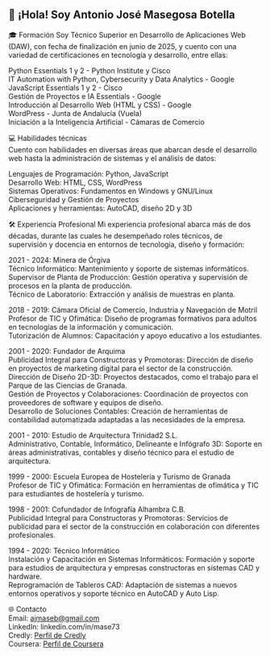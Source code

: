 ## 👋 ¡Hola! Soy Antonio José Masegosa Botella

🎓 Formación
Soy Técnico Superior en Desarrollo de Aplicaciones Web (DAW), con fecha de finalización en junio de 2025, y cuento con una variedad de certificaciones en tecnología y desarrollo, entre ellas:

Python Essentials 1 y 2 - Python Institute y Cisco  
IT Automation with Python, Cybersecurity y Data Analytics - Google  
JavaScript Essentials 1 y 2 - Cisco  
Gestión de Proyectos e IA Essentials - Google  
Introducción al Desarrollo Web (HTML y CSS) - Google  
WordPress - Junta de Andalucía (Vuela)  
Iniciación a la Inteligencia Artificial - Cámaras de Comercio  

💻 Habilidades técnicas  
Cuento con habilidades en diversas áreas que abarcan desde el desarrollo web hasta la administración de sistemas y el análisis de datos:  

Lenguajes de Programación: Python, JavaScript  
Desarrollo Web: HTML, CSS, WordPress  
Sistemas Operativos: Fundamentos en Windows y GNU/Linux  
Ciberseguridad y Gestión de Proyectos  
Aplicaciones y herramientas: AutoCAD, diseño 2D y 3D  

🛠️ Experiencia Profesional
Mi experiencia profesional abarca más de dos décadas, durante las cuales he desempeñado roles técnicos, de supervisión y docencia en entornos de tecnología, diseño y formación:

2021 - 2024: Minera de Órgiva  
Técnico Informático: Mantenimiento y soporte de sistemas informáticos.  
Supervisor de Planta de Producción: Gestión operativa y supervisión de procesos en la planta de producción.  
Técnico de Laboratorio: Extracción y análisis de muestras en planta.  

2018 - 2019: Cámara Oficial de Comercio, Industria y Navegación de Motril  
Profesor de TIC y Ofimática: Diseño de programas formativos para adultos en tecnologías de la información y comunicación.  
Tutorización de Alumnos: Capacitación y apoyo educativo a los estudiantes.  

2001 - 2020: Fundador de Arquima  
Publicidad Integral para Constructoras y Promotoras: Dirección de diseño en proyectos de marketing digital para el sector de la construcción.  
Dirección de Diseño 2D-3D: Proyectos destacados, como el trabajo para el Parque de las Ciencias de Granada.  
Gestión de Proyectos y Colaboraciones: Coordinación de proyectos con proveedores de software y equipos de diseño.  
Desarrollo de Soluciones Contables: Creación de herramientas de contabilidad automatizada adaptadas a las necesidades de la empresa.  

2001 - 2010: Estudio de Arquitectura Trinidad2 S.L.  
Administrativo, Contable, Informático, Delineante e Infógrafo 3D: Soporte en áreas administrativas, contables y diseño técnico para el estudio de arquitectura.  

1999 - 2000: Escuela Europea de Hostelería y Turismo de Granada  
Profesor de TIC y Ofimática: Formación en herramientas de ofimática y TIC para estudiantes de hostelería y turismo.  

1998 - 2001: Cofundador de Infografía Alhambra C.B.  
Publicidad Integral para Constructoras y Promotoras: Servicios de publicidad para el sector de la construcción en colaboración con diferentes profesionales.  

1994 - 2020: Técnico Informático  
Instalación y Capacitación en Sistemas Informáticos: Formación y soporte para estudios de arquitectura y empresas constructoras en sistemas CAD y hardware.  
Reprogramación de Tableros CAD: Adaptación de sistemas a nuevos entornos operativos y soporte técnico en AutoCAD y Auto Lisp.  

🌐 Contacto  
Email: ajmaseb@gmail.com  
LinkedIn: linkedin.com/in/mase73  
Credly: [Perfil de Credly](https://www.credly.com/users/ajmaseb)  
Coursera: [Perfil de Coursera](https://www.coursera.org/learner/mase)  
